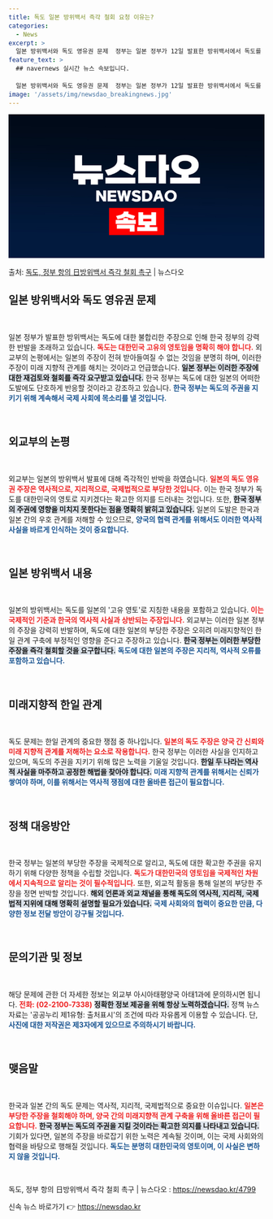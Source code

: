 ```yaml
---
title: 독도 일본 방위백서 즉각 철회 요청 이유는?
categories:
  - News
excerpt: >
  일본 방위백서와 독도 영유권 문제  정부는 일본 정부가 12일 발표한 방위백서에서 독도를 자국의 '고유 영토…
feature_text: >
  ## navernews 실시간 뉴스 속보입니다.

  일본 방위백서와 독도 영유권 문제  정부는 일본 정부가 12일 발표한 방위백서에서 독도를 자국의 '고유 영토…
image: '/assets/img/newsdao_breakingnews.jpg'
---
```


![뉴스다오 속보](/assets/img/newsdao_breakingnews.jpg)

<p>출처: <a href="https://newsdao.kr/4799" rel="dofollow">독도, 정부 항의 日방위백서 즉각 철회 촉구</a> | 뉴스다오</p>

<h2 data-ke-size="size26">일본 방위백서와 독도 영유권 문제</h2>
<p data-ke-size="size16">&nbsp;</p>

일본 정부가 발표한 방위백서는 독도에 대한 불합리한 주장으로 인해 한국 정부의 강력한 반발을 초래하고 있습니다. <b><span style="color: #ee2323;">독도는 대한민국 고유의 영토임을 명확히 해야 합니다.</span></b> 외교부의 논평에서는 일본의 주장이 전혀 받아들여질 수 없는 것임을 분명히 하며, 이러한 주장이 미래 지향적 관계를 해치는 것이라고 언급했습니다. <b><span style="background-color: #21538527;">일본 정부는 이러한 주장에 대한 재검토와 철회를 즉각 요구받고 있습니다.</span></b> 한국 정부는 독도에 대한 일본의 어떠한 도발에도 단호하게 반응할 것이라고 강조하고 있습니다. <b><span style="color: #1a5490;">한국 정부는 독도의 주권을 지키기 위해 계속해서 국제 사회에 목소리를 낼 것입니다.</span></b>

<p data-ke-size="size16">&nbsp;</p>

<h2 data-ke-size="size26">외교부의 논평</h2>
<p data-ke-size="size16">&nbsp;</p>

외교부는 일본의 방위백서 발표에 대해 즉각적인 반박을 하였습니다. <b><span style="color: #ee2323;">일본의 독도 영유권 주장은 역사적으로, 지리적으로, 국제법적으로 부당한 것입니다.</span></b> 이는 한국 정부가 독도를 대한민국의 영토로 지키겠다는 확고한 의지를 드러내는 것입니다. 또한, <b><span style="background-color: #21538527;">한국 정부의 주권에 영향을 미치지 못한다는 점을 명확히 밝히고 있습니다.</span></b> 일본의 도발은 한국과 일본 간의 우호 관계를 저해할 수 있으므로, <b><span style="color: #1a5490;">양국의 협력 관계를 위해서도 이러한 역사적 사실을 바르게 인식하는 것이 중요합니다.</span></b>

<p data-ke-size="size16">&nbsp;</p>

<h2 data-ke-size="size26">일본 방위백서 내용</h2>
<p data-ke-size="size16">&nbsp;</p>

일본의 방위백서는 독도를 일본의 '고유 영토'로 지칭한 내용을 포함하고 있습니다. <b><span style="color: #ee2323;">이는 국제적인 기준과 한국의 역사적 사실과 상반되는 주장입니다.</span></b> 외교부는 이러한 일본 정부의 주장을 강력히 반발하며, 독도에 대한 일본의 부당한 주장은 오히려 미래지향적인 한일 관계 구축에 부정적인 영향을 준다고 주장하고 있습니다. <b><span style="background-color: #21538527;">한국 정부는 이러한 부당한 주장을 즉각 철회할 것을 요구합니다.</span></b> <b><span style="color: #1a5490;">독도에 대한 일본의 주장은 지리적, 역사적 오류를 포함하고 있습니다.</span></b>

<p data-ke-size="size16">&nbsp;</p>

<h2 data-ke-size="size26">미래지향적 한일 관계</h2>
<p data-ke-size="size16">&nbsp;</p>

독도 문제는 한일 관계의 중요한 쟁점 중 하나입니다. <b><span style="color: #ee2323;">일본의 독도 주장은 양국 간 신뢰와 미래 지향적 관계를 저해하는 요소로 작용합니다.</span></b> 한국 정부는 이러한 사실을 인지하고 있으며, 독도의 주권을 지키기 위해 많은 노력을 기울일 것입니다. <b><span style="background-color: #21538527;">한일 두 나라는 역사적 사실을 마주하고 공정한 해법을 찾아야 합니다.</span></b> <b><span style="color: #1a5490;">미래 지향적 관계를 위해서는 신뢰가 쌓여야 하며, 이를 위해서는 역사적 쟁점에 대한 올바른 접근이 필요합니다.</span></b>

<p data-ke-size="size16">&nbsp;</p>

<h2 data-ke-size="size26">정책 대응방안</h2>
<p data-ke-size="size16">&nbsp;</p>

한국 정부는 일본의 부당한 주장을 국제적으로 알리고, 독도에 대한 확고한 주권을 유지하기 위해 다양한 정책을 수립할 것입니다. <b><span style="color: #ee2323;">독도가 대한민국의 영토임을 국제적인 차원에서 지속적으로 알리는 것이 필수적입니다.</span></b> 또한, 외교적 활동을 통해 일본의 부당한 주장을 정면 반박할 것입니다. <b><span style="background-color: #21538527;">해외 언론과 외교 채널을 통해 독도의 역사적, 지리적, 국제법적 지위에 대해 명확히 설명할 필요가 있습니다.</span></b> <b><span style="color: #1a5490;">국제 사회와의 협력이 중요한 만큼, 다양한 정보 전달 방안이 강구될 것입니다.</span></b>

<p data-ke-size="size16">&nbsp;</p>

<h2 data-ke-size="size26">문의기관 및 정보</h2>
<p data-ke-size="size16">&nbsp;</p>

해당 문제에 관한 더 자세한 정보는 외교부 아시아태평양국 아태1과에 문의하시면 됩니다. <b><span style="color: #ee2323;">전화: (02-2100-7338)</span></b> <b><span style="background-color: #21538527;">정확한 정보 제공을 위해 항상 노력하겠습니다.</span></b> 정책 뉴스자료는 '공공누리 제1유형: 출처표시'의 조건에 따라 자유롭게 이용할 수 있습니다. 단, <b><span style="color: #1a5490;">사진에 대한 저작권은 제3자에게 있으므로 주의하시기 바랍니다.</span></b>

<p data-ke-size="size16">&nbsp;</p>

<h2 data-ke-size="size26">맺음말</h2>
<p data-ke-size="size16">&nbsp;</p>

한국과 일본 간의 독도 문제는 역사적, 지리적, 국제법적으로 중요한 이슈입니다. <b><span style="color: #ee2323;">일본은 부당한 주장을 철회해야 하며, 양국 간의 미래지향적 관계 구축을 위해 올바른 접근이 필요합니다.</span></b> <b><span style="background-color: #21538527;">한국 정부는 독도의 주권을 지킬 것이라는 확고한 의지를 나타내고 있습니다.</span></b> 기회가 있다면, 일본의 주장을 바로잡기 위한 노력은 계속될 것이며, 이는 국제 사회와의 협력을 바탕으로 행해질 것입니다. <b><span style="color: #1a5490;">독도는 분명히 대한민국의 영토이며, 이 사실은 변하지 않을 것입니다.</span></b>

<p data-ke-size="size16">&nbsp;</p>

독도, 정부 항의 日방위백서 즉각 철회 촉구 | 뉴스다오  : https://newsdao.kr/4799 

신속 뉴스 바로가기 👉 <a href="https://newsdao.kr" rel="dofollow">https://newsdao.kr</a>


